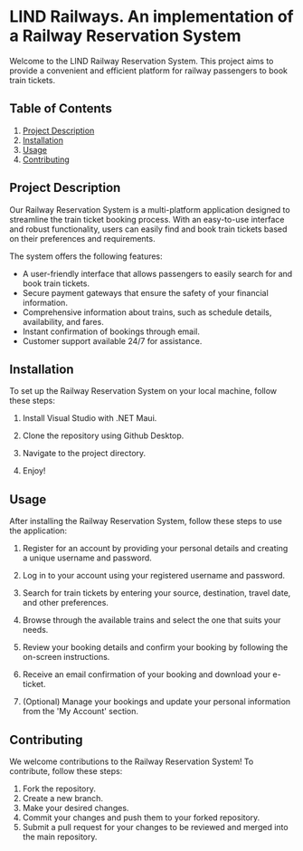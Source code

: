 # LIND Railways. An implementation of a Railway Reservation System

Welcome to the LIND Railway Reservation System. This project aims to provide a convenient and efficient platform for railway passengers to book train tickets.

## Table of Contents

1. [Project Description](#project-description)
2. [Installation](#installation)
3. [Usage](#usage)
4. [Contributing](#contributing)

## Project Description

Our Railway Reservation System is a multi-platform application  designed to streamline the train ticket booking process. With an easy-to-use interface and robust functionality, users can easily find and book train tickets based on their preferences and requirements.

The system offers the following features:

- A user-friendly interface that allows passengers to easily search for and book train tickets.
- Secure payment gateways that ensure the safety of your financial information.
- Comprehensive information about trains, such as schedule details, availability, and fares.
- Instant confirmation of bookings through email.
- Customer support available 24/7 for assistance.

## Installation

To set up the Railway Reservation System on your local machine, follow these steps:

1. Install Visual Studio with .NET Maui.

2. Clone the repository using Github Desktop.

2. Navigate to the project directory.

4. Enjoy!

## Usage

After installing the Railway Reservation System, follow these steps to use the application:

1. Register for an account by providing your personal details and creating a unique username and password.

2. Log in to your account using your registered username and password.

3. Search for train tickets by entering your source, destination, travel date, and other preferences.

4. Browse through the available trains and select the one that suits your needs.

5. Review your booking details and confirm your booking by following the on-screen instructions.

6. Receive an email confirmation of your booking and download your e-ticket.

7. (Optional) Manage your bookings and update your personal information from the 'My Account' section.

## Contributing

We welcome contributions to the Railway Reservation System! To contribute, follow these steps:

1. Fork the repository.
2. Create a new branch.
3. Make your desired changes.
4. Commit your changes and push them to your forked repository.
5. Submit a pull request for your changes to be reviewed and merged into the main repository.
